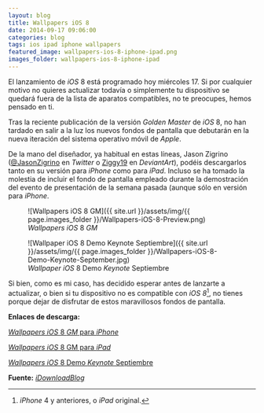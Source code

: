 ```yaml
---
layout: blog
title: Wallpapers iOS 8
date: 2014-09-17 09:06:00
categories: blog
tags: ios ipad iphone wallpapers
featured_image: wallpapers-ios-8-iphone-ipad.png
images_folder: wallpapers-ios-8-iphone-ipad
---
```

El lanzamiento de *iOS* 8 está programado hoy miércoles 17. Si por cualquier motivo no quieres actualizar todavía o simplemente tu dispositivo se quedará fuera de la lista de aparatos compatibles, no te preocupes, hemos pensado en ti.<Sigue Leyendo>

Tras la reciente publicación de la versión *Golden Master* de *iOS* 8, no han tardado en salir a la luz los nuevos fondos de pantalla que debutarán en la nueva iteración del sistema operativo móvil de *Apple*.  

De la mano del diseñador, ya habitual en estas líneas, Jason Zigrino ([@JasonZigrino](https://twitter.com/JasonZigrino) en *Twitter* o [Ziggy19](http://ziggy19.deviantart.com) en *DeviantArt*), podéis descargarlos tanto en su versión para *iPhone* como para *iPad*. Incluso se ha tomado la molestia de incluir el fondo de pantalla empleado durante la demostración del evento de presentación de la semana pasada (aunque sólo en versión para *iPhone*.

<figure markdown="1">
![Wallpapers iOS 8 GM]({{ site.url }}/assets/img/{{ page.images_folder }}/Wallpapers-iOS-8-Preview.png)
<figcaption><em>Wallpapers iOS</em> 8 <em>GM</em></figcaption>
</figure>

<figure markdown="1">
![Wallpaper iOS 8 Demo Keynote Septiembre]({{ site.url }}/assets/img/{{ page.images_folder }}/Wallpapers-iOS-8-Demo-Keynote-September.jpg)
<figcaption><em>Wallpaper iOS</em> 8 Demo <em>Keynote</em> Septiembre</figcaption>
</figure>

Si bien, como es mi caso, has decidido esperar antes de lanzarte a actualizar, o bien si tu dispositivo no es compatible con *iOS 8*[^1], no tienes porque dejar de disfrutar de estos maravillosos fondos de pantalla.

**Enlaces de descarga:**

[*Wallpapers iOS* 8 *GM* para *iPhone*](http://www.deviantart.com/download/481488426/ios_8_gm_wallpapers_by_ziggy19-d7ynyui.zip)

[*Wallpapers iOS* 8 GM para *iPad*](http://www.deviantart.com/download/481799194/ios_8_gm_wallpapers__ipad__by_ziggy19-d7yummy.zip)

[*Wallpapers iOS* 8 Demo *Keynote* Septiembre](http://www.deviantart.com/download/481544310/ios_8_gm_iphone_6_lighthouse_wallpaper_by_ziggy19-d7yp5yu.zip)
  
**Fuente:** [*iDownloadBlog*](http://www.idownloadblog.com/2014/09/10/new-ios-8-wallpapers/)  
  
[^1]: *iPhone* 4 y anteriores, o *iPad* original.



